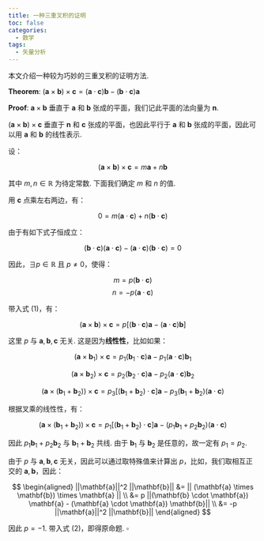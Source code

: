 ```yaml
---
title: 一种三重叉积的证明
toc: false
categories:
  - 数学
tags: 
  - 矢量分析
---
```


本文介绍一种较为巧妙的三重叉积的证明方法.

<!-- more -->

$\mathbf{Theorem}:$ $(\mathbf{a} \times \mathbf{b}) \times \mathbf{c} = (\mathbf{a} \cdot \mathbf{c}) \mathbf{b} - (\mathbf{b} \cdot \mathbf{c}) \mathbf{a}$

$\mathbf{Proof}:$ $\mathbf{a} \times \mathbf{b}$ 垂直于 $\mathbf{a}$ 和 $\mathbf{b}$ 张成的平面，我们记此平面的法向量为 $\mathbf{n}$.

$(\mathbf{a} \times \mathbf{b}) \times \mathbf{c}$ 垂直于 $\mathbf{n}$ 和 $\mathbf{c}$ 张成的平面，也因此平行于 $\mathbf{a}$ 和 $\mathbf{b}$ 张成的平面，因此可以用 $\mathbf{a}$ 和 $\mathbf{b}$ 的线性表示.

设：

$$
\begin{equation}
(\mathbf{a} \times \mathbf{b}) \times \mathbf{c} = m \mathbf{a} + n \mathbf{b} 
\end{equation}
$$

其中 $m,n \in \mathbb{R}$ 为待定常数. 下面我们确定 $m$ 和 $n$ 的值.

用 $\mathbf{c}$ 点乘左右两边，有：

$$
0 = m (\mathbf{a} \cdot \mathbf{c}) + n (\mathbf{b} \cdot \mathbf{c})
$$

由于有如下式子恒成立：

$$
(\mathbf{b} \cdot \mathbf{c}) (\mathbf{a} \cdot \mathbf{c}) - (\mathbf{a} \cdot \mathbf{c}) (\mathbf{b} \cdot \mathbf{c}) = 0
$$

因此，$\exists p \in \mathbb{R}$ 且 $p \neq 0$，使得：

$$ m = p(\mathbf{b} \cdot \mathbf{c}) $$
$$ n =-p(\mathbf{a} \cdot \mathbf{c}) $$

带入式 $(1)$，有：

$$
\begin{equation}
(\mathbf{a} \times \mathbf{b}) \times \mathbf{c} = p [(\mathbf{b} \cdot \mathbf{c}) \mathbf{a} - (\mathbf{a} \cdot \mathbf{c}) \mathbf{b}]
\end{equation}
$$

这里 $p$ 与 $\mathbf{a},\mathbf{b},\mathbf{c}$ 无关. 这是因为**线性性**，比如如果：

$$
(\mathbf{a} \times \mathbf{b}_1) \times \mathbf{c} = p_1 (\mathbf{b}_1 \cdot \mathbf{c}) \mathbf{a} - p_1 (\mathbf{a} \cdot \mathbf{c}) \mathbf{b}_1
$$

$$
(\mathbf{a} \times \mathbf{b}_2) \times \mathbf{c} = p_2 (\mathbf{b}_2 \cdot \mathbf{c}) \mathbf{a} - p_2 (\mathbf{a} \cdot \mathbf{c}) \mathbf{b}_2
$$

$$
(\mathbf{a} \times (\mathbf{b}_1 + \mathbf{b}_2)) \times \mathbf{c} = p_3 [(\mathbf{b}_1 + \mathbf{b}_2 ) \cdot \mathbf{c} ] \mathbf{a} - p_3 (\mathbf{b}_1 + \mathbf{b}_2) (\mathbf{a} \cdot \mathbf{c})
$$

根据叉乘的线性性，有：

$$
(\mathbf{a} \times (\mathbf{b}_1 + \mathbf{b}_2)) \times \mathbf{c} = p_1 [(\mathbf{b}_1 + \mathbf{b}_2 ) \cdot \mathbf{c} ] \mathbf{a} - (p_1 \mathbf{b}_1 + p_2 \mathbf{b}_2) (\mathbf{a} \cdot \mathbf{c})
$$

因此 $p_1 \mathbf{b}_1 + p_2 \mathbf{b}_2$ 与 $\mathbf{b}_1 + \mathbf{b}_2$ 共线. 由于 $\mathbf{b}_1$ 与 $\mathbf{b}_2$ 是任意的，故一定有 $p_1 = p_2$.

由于 $p$ 与 $\mathbf{a},\mathbf{b},\mathbf{c}$ 无关，因此可以通过取特殊值来计算出 $p$，比如，我们取相互正交的 $\mathbf{a},\mathbf{b}$，因此：

$$
\begin{aligned}
||\mathbf{a}||^2 ||\mathbf{b}|| &= || (\mathbf{a} \times \mathbf{b}) \times \mathbf{a} || \\
&= p ||(\mathbf{b} \cdot \mathbf{a}) \mathbf{a} - (\mathbf{a} \cdot \mathbf{a}) \mathbf{b}|| \\
&= -p ||\mathbf{a}||^2 ||\mathbf{b}||
\end{aligned}
$$

因此 $p=-1$. 带入式 $(2)$，即得原命题. $\square$
